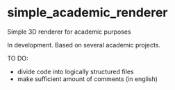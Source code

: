 # simple_academic_renderer
Simple 3D renderer for academic purposes

In development. Based on several academic projects.

TO DO:
- divide code into logically structured files
- make sufficient amount of comments (in english)
